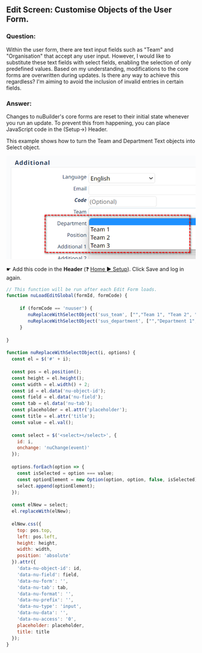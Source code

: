## Edit Screen: Customise Objects of the User Form.

### Question:

Within the user form, there are text input fields such as "Team" and "Organisation" that accept any user input. 
However, I would like to substitute these text fields with select fields, enabling the selection of only predefined values. 
Based on my understanding, modifications to the core forms are overwritten during updates.
Is there any way to achieve this regardless? I'm aiming to avoid the inclusion of invalid entries in certain fields.

### Answer:

Changes to nuBuilder's core forms are reset to their initial state whenever you run an update.
To prevent this from happening, you can place JavaScript code in the (Setup->) Header.

This example shows how to turn the Team and Department Text objects into Select object.

<p align="left">
  <img src="screenshots/edit_modify_objects.png" width="727">
</p>

☛  Add this code in the **Header** (❓ [Home ► Setup](/codelib/common/setup_header.gif)). Click Save and log in again.


```javascript
// This function will be run after each Edit Form loads.
function nuLoadEditGlobal(formId, formCode) {

     if (formCode == 'nuuser') {
        nuReplaceWithSelectObject('sus_team', ["","Team 1", "Team 2", "Team 3"]);
        nuReplaceWithSelectObject('sus_department', ["","Department 1", "Department 2"]);
     }
	 
}

function nuReplaceWithSelectObject(i, options) {
  const el = $('#' + i);

  const pos = el.position();
  const height = el.height();
  const width = el.width() + 2;
  const id = el.data('nu-object-id');
  const field = el.data('nu-field');
  const tab = el.data('nu-tab');
  const placeholder = el.attr('placeholder');
  const title = el.attr('title');
  const value = el.val();

  const select = $('<select></select>', {
    id: i,
    onchange: 'nuChange(event)'
  });

  options.forEach(option => {
    const isSelected = option === value;
    const optionElement = new Option(option, option, false, isSelected);
    select.append(optionElement);
  });

  const elNew = select;
  el.replaceWith(elNew);

  elNew.css({
    top: pos.top,
    left: pos.left,
    height: height,
    width: width,
    position: 'absolute'
  }).attr({
    'data-nu-object-id': id,
    'data-nu-field': field,
    'data-nu-form': '',
    'data-nu-tab': tab,
    'data-nu-format': '',
    'data-nu-prefix': '',
    'data-nu-type': 'input',
    'data-nu-data': '',
    'data-nu-access': '0',
    placeholder: placeholder,
    title: title
  });
}

```

